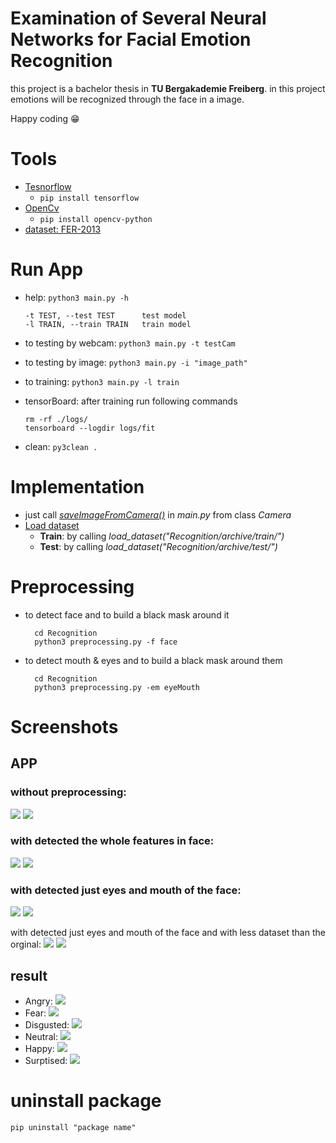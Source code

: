 # Examination of Several Neural Networks for Facial Emotion Recognition
this project is a bachelor thesis in  **TU Bergakademie Freiberg**. in this project emotions will be recognized through the face in a image.

Happy coding :grin:

# Tools
* [Tesnorflow](https://www.tensorflow.org/)  
  * ``` pip install tensorflow ``` 
* [OpenCv](https://docs.opencv.org/3.4/index.html)
  * ``` pip install opencv-python ``` 
* [dataset:  FER-2013](https://www.kaggle.com/datasets/msambare/fer2013?select=train)


# Run App
* help: `python3 main.py -h`

      -t TEST, --test TEST      test model
      -l TRAIN, --train TRAIN   train model

* to testing by webcam:  `python3 main.py -t testCam`
* to testing by image:  `python3 main.py -i "image_path"`
* to training: `python3 main.py -l train `
* tensorBoard: after training run following commands

      rm -rf ./logs/
      tensorboard --logdir logs/fit
  
* clean: ``` py3clean . ```

# Implementation
* just call [*saveImageFromCamera()*](Recognition/face/camera.py) in *main.py* from class *Camera*
* [Load dataset](Recognition/Emotion/help_functions.py)
  * **Train**: by calling *load_dataset("Recognition/archive/train/")* 
  * **Test**: by calling *load_dataset("Recognition/archive/test/")*

# Preprocessing
* to detect face and to build a black mask around it
  ```
    cd Recognition
    python3 preprocessing.py -f face
  ```

* to detect mouth & eyes and to build a black mask around them
  ```
    cd Recognition
    python3 preprocessing.py -em eyeMouth
  ```

# Screenshots
## APP
### without preprocessing:
![](Recognition/Emotion/model_2/T&V-accuracy.png)
![](Recognition/Emotion/model_2/T&V-loss.png)

### with detected the whole features in face:
![](Recognition/Emotion/model_4_face_re_all_pics/T&V-accuracy.png)
![](Recognition/Emotion/model_4_face_re_all_pics/T&V-loss.png)

### with detected just eyes and mouth of the face:
![](Recognition/Emotion/model_4_eye_mouth/T&V-accuracy.png)
![](Recognition/Emotion/model_4_eye_mouth/T&V-loss.png)

 with detected just eyes and mouth of the face and with less dataset than the orginal:
![](Recognition/Emotion/model_4_eye_mouth_delete_not_detect_face/T&V-accuracy.png)
![](Recognition/Emotion/model_4_eye_mouth_delete_not_detect_face/T&V-loss.png)
## result
* Angry:
![](pictures_for_test/with_Emotion/Screenshot_An.png)
* Fear:
![](pictures_for_test/with_Emotion/Screenshot%20from%202022-12-12%2012-12-44.png)
* Disgusted:
![](pictures_for_test/with_Emotion/Screenshot%20from%202022-12-12%2012-13-09.png)
* Neutral:
![](pictures_for_test/with_Emotion/Screenshot%20from%202022-12-12%2012-14-19.png)
* Happy:
![](pictures_for_test/with_Emotion/Screenshot_Ha.png)
* Surptised:
![](pictures_for_test/with_Emotion/Screenshot_Su%20.png)

    
# uninstall package
```
pip uninstall "package name"

```
